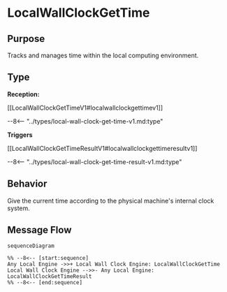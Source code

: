 <div class="message" markdown>


# LocalWallClockGetTime

## Purpose

<!-- --8<-- [start:purpose] -->
Tracks and manages time within the local computing environment.
<!-- --8<-- [end:purpose] -->

## Type

<!-- --8<-- [start:type] -->
**Reception:**

[[LocalWallClockGetTimeV1#localwallclockgettimev1]]

--8<-- "../types/local-wall-clock-get-time-v1.md:type"

**Triggers**

[[LocalWallClockGetTimeResultV1#localwallclockgettimeresultv1]]

--8<-- "../types/local-wall-clock-get-time-result-v1.md:type"

<!-- --8<-- [end:type] -->

## Behavior

<!-- --8<-- [start:behavior] -->
Give the current time according to the physical machine's internal clock system.
<!-- --8<-- [end:behavior] -->


## Message Flow

<!-- --8<-- [start:messages] -->
```mermaid
sequenceDiagram

%% --8<-- [start:sequence]
Any Local Engine ->>+ Local Wall Clock Engine: LocalWallClockGetTime
Local Wall Clock Engine -->>- Any Local Engine: LocalWallClockGetTimeResult
%% --8<-- [end:sequence]
```

<!-- --8<-- [end:messages] -->

</div>
